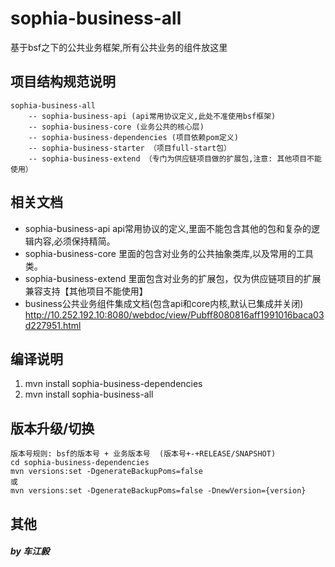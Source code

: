 # sophia-business-all
基于bsf之下的公共业务框架,所有公共业务的组件放这里

## 项目结构规范说明
```
sophia-business-all
    -- sophia-business-api (api常用协议定义,此处不准使用bsf框架)
    -- sophia-business-core (业务公共的核心层)
    -- sophia-business-dependencies (项目依赖pom定义)
    -- sophia-business-starter （项目full-start包）
    -- sophia-business-extend （专门为供应链项目做的扩展包,注意: 其他项目不能使用）
```

## 相关文档
* sophia-business-api
   api常用协议的定义,里面不能包含其他的包和复杂的逻辑内容,必须保持精简。
* sophia-business-core 
   里面的包含对业务的公共抽象类库,以及常用的工具类。
* sophia-business-extend
   里面包含对业务的扩展包，仅为供应链项目的扩展兼容支持【其他项目不能使用】
* business公共业务组件集成文档(包含api和core内核,默认已集成并关闭)
   http://10.252.192.10:8080/webdoc/view/Pubff8080816aff1991016baca03d227951.html

## 编译说明
1. mvn install sophia-business-dependencies
2. mvn install sophia-business-all

## 版本升级/切换
```
版本号规则: bsf的版本号 + 业务版本号  (版本号+-+RELEASE/SNAPSHOT)
cd sophia-business-dependencies
mvn versions:set -DgenerateBackupPoms=false
或
mvn versions:set -DgenerateBackupPoms=false -DnewVersion={version}
```
    
## 其他    
 

##### by 车江毅